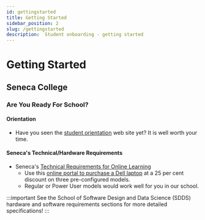 ```yaml
---
id: gettingstarted
title: Getting Started
sidebar_position: 2
slug: /gettingstarted
description:  Student onboarding - getting started 
---
```


# Getting Started

## Seneca College

### Are You Ready For School?

#### Orientation

* Have you seen the [student orientation](https://www.senecacollege.ca/student-services-and-support/student-life/orientation.html) web site yet? It is well worth your time.

#### Seneca's Technical/Hardware Requirements

* Seneca's [Technical Requirements for Online Learning](https://www.senecacollege.ca/student-services-and-support/technical-requirements-for-online-learning.html)
  * Use this [online portal to purchase a Dell laptop](https://www.dell.ca/senecacollege) at a 25 per cent discount on three pre-configured models.
  * Regular or Power User models would work well for you in our school.

:::important
See the School of Software Design and Data Science (SDDS) hardware and software requirements sections for more detailed specifications!
:::
